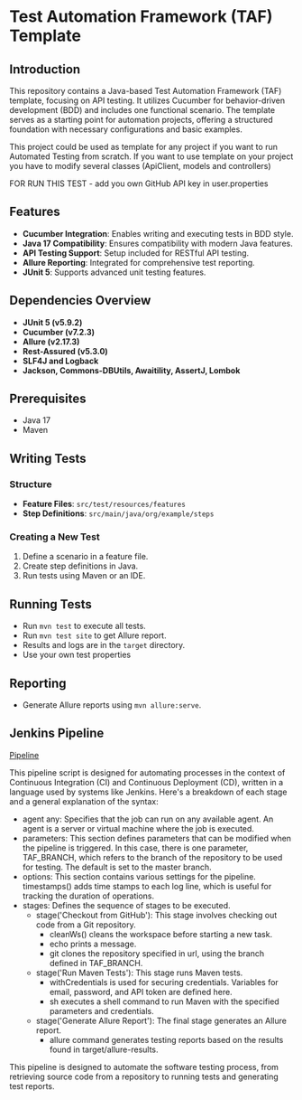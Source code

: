 # Test Automation Framework (TAF) Template

## Introduction

This repository contains a Java-based Test Automation Framework (TAF) template, focusing on API testing. 
It utilizes Cucumber for behavior-driven development (BDD) and includes one functional scenario. 
The template serves as a starting point for automation projects, 
offering a structured foundation with necessary configurations and basic examples.

This project could be used as template for any project if you want to run Automated Testing from scratch.
If you want to use template on your project you have to modify several classes (ApiClient, models and controllers)

FOR RUN THIS TEST - add you own GitHub API key in user.properties

## Features

- **Cucumber Integration**: Enables writing and executing tests in BDD style.
- **Java 17 Compatibility**: Ensures compatibility with modern Java features.
- **API Testing Support**: Setup included for RESTful API testing.
- **Allure Reporting**: Integrated for comprehensive test reporting.
- **JUnit 5**: Supports advanced unit testing features.

## Dependencies Overview

- **JUnit 5 (v5.9.2)**
- **Cucumber (v7.2.3)**
- **Allure (v2.17.3)**
- **Rest-Assured (v5.3.0)**
- **SLF4J and Logback**
- **Jackson, Commons-DBUtils, Awaitility, AssertJ, Lombok**

## Prerequisites

- Java 17
- Maven

## Writing Tests

### Structure

- **Feature Files**: `src/test/resources/features`
- **Step Definitions**: `src/main/java/org/example/steps`

### Creating a New Test

1. Define a scenario in a feature file.
2. Create step definitions in Java.
3. Run tests using Maven or an IDE.

## Running Tests

- Run `mvn test` to execute all tests.
- Run `mvn test site` to get Allure report.
- Results and logs are in the `target` directory.
- Use your own test properties

## Reporting

- Generate Allure reports using `mvn allure:serve`.

## Jenkins Pipeline

[Pipeline](pipeline.groovy)

This pipeline script is designed for automating processes in the context of Continuous Integration (CI) and Continuous Deployment (CD), written in a language used by systems like Jenkins. Here's a breakdown of each stage and a general explanation of the syntax:
- agent any: Specifies that the job can run on any available agent. An agent is a server or virtual machine where the job is executed.
- parameters: This section defines parameters that can be modified when the pipeline is triggered. In this case, there is one parameter, TAF_BRANCH, which refers to the branch of the repository to be used for testing. The default is set to the master branch.
- options: This section contains various settings for the pipeline. timestamps() adds time stamps to each log line, which is useful for tracking the duration of operations.
- stages: Defines the sequence of stages to be executed.
  - stage('Checkout from GitHub'): This stage involves checking out code from a Git repository.
    - cleanWs() cleans the workspace before starting a new task.
    - echo prints a message.
    - git clones the repository specified in url, using the branch defined in TAF_BRANCH.
  - stage('Run Maven Tests'): This stage runs Maven tests.
    - withCredentials is used for securing credentials. Variables for email, password, and API token are defined here.
    - sh executes a shell command to run Maven with the specified parameters and credentials.
  - stage('Generate Allure Report'): The final stage generates an Allure report.
    - allure command generates testing reports based on the results found in target/allure-results.

This pipeline is designed to automate the software testing process, from retrieving source code from a repository to running tests and generating test reports.
